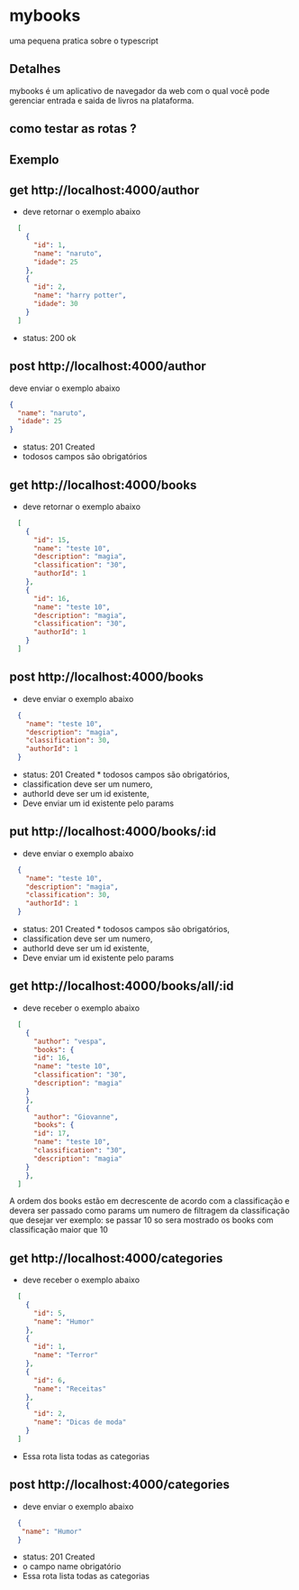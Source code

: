 # mybooks

  uma pequena pratica sobre o typescript

## Detalhes

   mybooks é um aplicativo de navegador da web com o qual você pode gerenciar entrada e saida de livros na plataforma.

## como testar as rotas ?

## Exemplo

## get http://localhost:4000/author
- deve retornar o exemplo abaixo
```json
  [
    {
      "id": 1,
      "name": "naruto",
      "idade": 25
    },
    {
      "id": 2,
      "name": "harry potter",
      "idade": 30
    }
  ]
```

* status: 200 ok

## post http://localhost:4000/author

deve enviar o exemplo abaixo

```json
{
  "name": "naruto",
  "idade": 25
}
```

* status: 201 Created
* todosos campos são obrigatórios

## get http://localhost:4000/books

- deve retornar o exemplo abaixo

```json
  [
    {
      "id": 15,
      "name": "teste 10",
      "description": "magia",
      "classification": "30",
      "authorId": 1
    },
    {
      "id": 16,
      "name": "teste 10",
      "description": "magia",
      "classification": "30",
      "authorId": 1
    }
  ]
```

## post http://localhost:4000/books

- deve enviar o exemplo abaixo
```json
  {
    "name": "teste 10",
    "description": "magia",
    "classification": 30,
    "authorId": 1
  }
```
* status: 201 Created \* todosos campos são obrigatórios,
* classification deve ser um numero,
* authorId deve ser um id existente,
* Deve enviar um id existente pelo params

## put http://localhost:4000/books/:id

- deve enviar o exemplo abaixo
```json
  {
    "name": "teste 10",
    "description": "magia",
    "classification": 30,
    "authorId": 1
  }
```
* status: 201 Created \* todosos campos são obrigatórios,
* classification deve ser um numero,
* authorId deve ser um id existente,
* Deve enviar um id existente pelo params

## get http://localhost:4000/books/all/:id

- deve receber o exemplo abaixo
```json
  [
    {
      "author": "vespa",
      "books": {
      "id": 16,
      "name": "teste 10",
      "classification": "30",
      "description": "magia"
    }
    },
    {
      "author": "Giovanne",
      "books": {
      "id": 17,
      "name": "teste 10",
      "classification": "30",
      "description": "magia"
    }
    },
  ]
```
A ordem dos books estão em decrescente de acordo com a classificação e
devera ser passado como params um numero de filtragem da classificação que desejar ver exemplo: se passar 10 so sera mostrado os books com classificação maior que 10

## get http://localhost:4000/categories

- deve receber o exemplo abaixo
```json
  [
    {
      "id": 5,
      "name": "Humor"
    },
    {
      "id": 1,
      "name": "Terror"
    },
    {
      "id": 6,
      "name": "Receitas"
    },
    {
      "id": 2,
      "name": "Dicas de moda"
    }
  ]
```
* Essa rota lista todas as categorias

## post http://localhost:4000/categories

- deve enviar o exemplo abaixo
```json
  {
   "name": "Humor"
  }
```
* status: 201 Created
* o campo name obrigatório
* Essa rota lista todas as categorias
